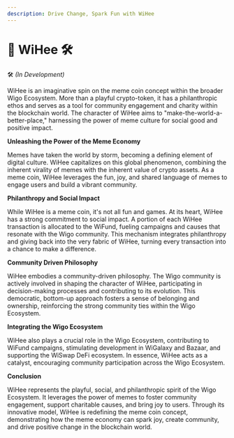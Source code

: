 ```yaml
---
description: Drive Change, Spark Fun with WiHee
---
```


# 👻 WiHee 🛠

🛠 _(In Development)_

WiHee is an imaginative spin on the meme coin concept within the broader Wigo Ecosystem. More than a playful crypto-token, it has a philanthropic ethos and serves as a tool for community engagement and charity within the blockchain world. The character of WiHee aims to "make-the-world-a-better-place," harnessing the power of meme culture for social good and positive impact.



**Unleashing the Power of the Meme Economy**

Memes have taken the world by storm, becoming a defining element of digital culture. WiHee capitalizes on this global phenomenon, combining the inherent virality of memes with the inherent value of crypto assets. As a meme coin, WiHee leverages the fun, joy, and shared language of memes to engage users and build a vibrant community.



**Philanthropy and Social Impact**

While WiHee is a meme coin, it's not all fun and games. At its heart, WiHee has a strong commitment to social impact. A portion of each WiHee transaction is allocated to the WiFund, fueling campaigns and causes that resonate with the Wigo community. This mechanism integrates philanthropy and giving back into the very fabric of WiHee, turning every transaction into a chance to make a difference.



**Community Driven Philosophy**

WiHee embodies a community-driven philosophy. The Wigo community is actively involved in shaping the character of WiHee, participating in decision-making processes and contributing to its evolution. This democratic, bottom-up approach fosters a sense of belonging and ownership, reinforcing the strong community ties within the Wigo Ecosystem.



**Integrating the Wigo Ecosystem**

WiHee also plays a crucial role in the Wigo Ecosystem, contributing to WiFund campaigns, stimulating development in WiGalaxy and Bazaar, and supporting the WiSwap DeFi ecosystem. In essence, WiHee acts as a catalyst, encouraging community participation across the Wigo Ecosystem.



**Conclusion**

WiHee represents the playful, social, and philanthropic spirit of the Wigo Ecosystem. It leverages the power of memes to foster community engagement, support charitable causes, and bring joy to users. Through its innovative model, WiHee is redefining the meme coin concept, demonstrating how the meme economy can spark joy, create community, and drive positive change in the blockchain world.
